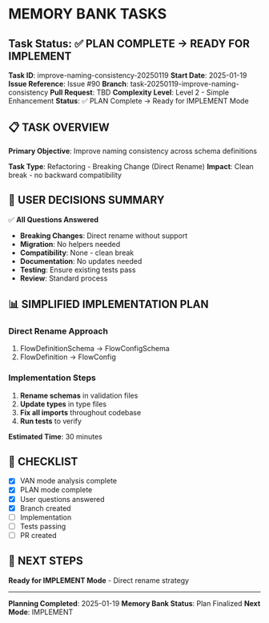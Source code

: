 # MEMORY BANK TASKS

## Task Status: ✅ PLAN COMPLETE → READY FOR IMPLEMENT

**Task ID**: improve-naming-consistency-20250119
**Start Date**: 2025-01-19
**Issue Reference**: Issue #90
**Branch**: task-20250119-improve-naming-consistency
**Pull Request**: TBD
**Complexity Level**: Level 2 - Simple Enhancement
**Status**: ✅ PLAN Complete → Ready for IMPLEMENT Mode

## 📋 TASK OVERVIEW

**Primary Objective**: Improve naming consistency across schema definitions

**Task Type**: Refactoring - Breaking Change (Direct Rename)
**Impact**: Clean break - no backward compatibility

## 🎯 USER DECISIONS SUMMARY

✅ **All Questions Answered**

- **Breaking Changes**: Direct rename without support
- **Migration**: No helpers needed
- **Compatibility**: None - clean break
- **Documentation**: No updates needed
- **Testing**: Ensure existing tests pass
- **Review**: Standard process

## 📊 SIMPLIFIED IMPLEMENTATION PLAN

### Direct Rename Approach

1. FlowDefinitionSchema → FlowConfigSchema
2. FlowDefinition → FlowConfig

### Implementation Steps

1. **Rename schemas** in validation files
2. **Update types** in type files
3. **Fix all imports** throughout codebase
4. **Run tests** to verify

**Estimated Time**: 30 minutes

## 📝 CHECKLIST

- [x] VAN mode analysis complete
- [x] PLAN mode complete
- [x] User questions answered
- [x] Branch created
- [ ] Implementation
- [ ] Tests passing
- [ ] PR created

## 🚀 NEXT STEPS

**Ready for IMPLEMENT Mode** - Direct rename strategy

---

**Planning Completed**: 2025-01-19
**Memory Bank Status**: Plan Finalized
**Next Mode**: IMPLEMENT
